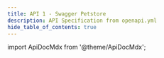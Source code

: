 ```yaml
---
title: API 1 - Swagger Petstore
description: API Specification from openapi.yml
hide_table_of_contents: true
---
```


import ApiDocMdx from '@theme/ApiDocMdx';

<ApiDocMdx id="using-single-yaml" />
